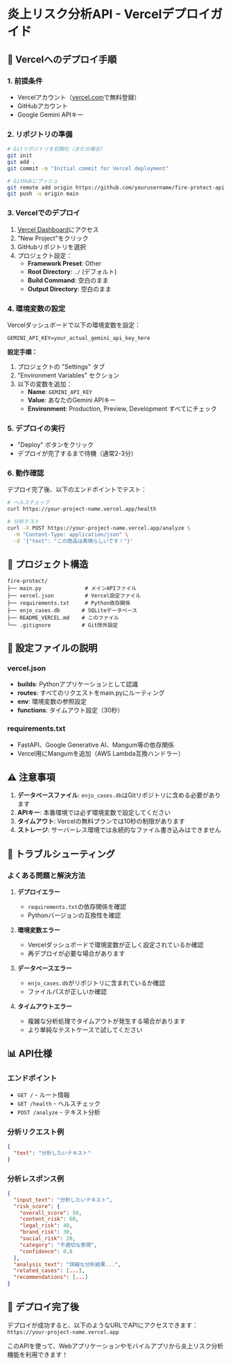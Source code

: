 # 炎上リスク分析API - Vercelデプロイガイド

## 🚀 Vercelへのデプロイ手順

### 1. 前提条件
- Vercelアカウント（[vercel.com](https://vercel.com)で無料登録）
- GitHubアカウント
- Google Gemini APIキー

### 2. リポジトリの準備
```bash
# Gitリポジトリを初期化（まだの場合）
git init
git add .
git commit -m "Initial commit for Vercel deployment"

# GitHubにプッシュ
git remote add origin https://github.com/yourusername/fire-protect-api.git
git push -u origin main
```

### 3. Vercelでのデプロイ
1. [Vercel Dashboard](https://vercel.com/dashboard)にアクセス
2. "New Project"をクリック
3. GitHubリポジトリを選択
4. プロジェクト設定：
   - **Framework Preset**: Other
   - **Root Directory**: `./` (デフォルト)
   - **Build Command**: 空白のまま
   - **Output Directory**: 空白のまま

### 4. 環境変数の設定
Vercelダッシュボードで以下の環境変数を設定：

```
GEMINI_API_KEY=your_actual_gemini_api_key_here
```

**設定手順：**
1. プロジェクトの "Settings" タブ
2. "Environment Variables" セクション
3. 以下の変数を追加：
   - **Name**: `GEMINI_API_KEY`
   - **Value**: あなたのGemini APIキー
   - **Environment**: Production, Preview, Development すべてにチェック

### 5. デプロイの実行
- "Deploy" ボタンをクリック
- デプロイが完了するまで待機（通常2-3分）

### 6. 動作確認
デプロイ完了後、以下のエンドポイントでテスト：

```bash
# ヘルスチェック
curl https://your-project-name.vercel.app/health

# 分析テスト
curl -X POST https://your-project-name.vercel.app/analyze \
  -H "Content-Type: application/json" \
  -d '{"text": "この商品は素晴らしいです！"}'
```

## 📁 プロジェクト構造
```
fire-protect/
├── main.py              # メインAPIファイル
├── vercel.json          # Vercel設定ファイル
├── requirements.txt     # Python依存関係
├── enjo_cases.db       # SQLiteデータベース
├── README_VERCEL.md    # このファイル
└── .gitignore          # Git除外設定
```

## 🔧 設定ファイルの説明

### vercel.json
- **builds**: Pythonアプリケーションとして認識
- **routes**: すべてのリクエストをmain.pyにルーティング
- **env**: 環境変数の参照設定
- **functions**: タイムアウト設定（30秒）

### requirements.txt
- FastAPI、Google Generative AI、Mangum等の依存関係
- Vercel用にMangumを追加（AWS Lambda互換ハンドラー）

## ⚠️ 注意事項

1. **データベースファイル**: `enjo_cases.db`はGitリポジトリに含める必要があります
2. **APIキー**: 本番環境では必ず環境変数で設定してください
3. **タイムアウト**: Vercelの無料プランでは10秒の制限があります
4. **ストレージ**: サーバーレス環境では永続的なファイル書き込みはできません

## 🐛 トラブルシューティング

### よくある問題と解決方法

1. **デプロイエラー**
   - `requirements.txt`の依存関係を確認
   - Pythonバージョンの互換性を確認

2. **環境変数エラー**
   - Vercelダッシュボードで環境変数が正しく設定されているか確認
   - 再デプロイが必要な場合があります

3. **データベースエラー**
   - `enjo_cases.db`がリポジトリに含まれているか確認
   - ファイルパスが正しいか確認

4. **タイムアウトエラー**
   - 複雑な分析処理でタイムアウトが発生する場合があります
   - より単純なテストケースで試してください

## 📊 API仕様

### エンドポイント
- `GET /` - ルート情報
- `GET /health` - ヘルスチェック
- `POST /analyze` - テキスト分析

### 分析リクエスト例
```json
{
  "text": "分析したいテキスト"
}
```

### 分析レスポンス例
```json
{
  "input_text": "分析したいテキスト",
  "risk_score": {
    "overall_score": 50,
    "content_risk": 60,
    "legal_risk": 40,
    "brand_risk": 30,
    "social_risk": 20,
    "category": "不適切な表現",
    "confidence": 0.8
  },
  "analysis_text": "詳細な分析結果...",
  "related_cases": [...],
  "recommendations": [...]
}
```

## 🎉 デプロイ完了後

デプロイが成功すると、以下のようなURLでAPIにアクセスできます：
`https://your-project-name.vercel.app`

このAPIを使って、Webアプリケーションやモバイルアプリから炎上リスク分析機能を利用できます！
